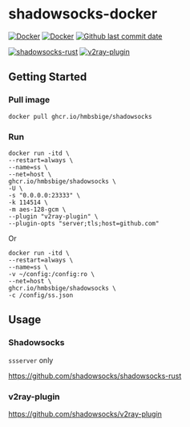 # shadowsocks-docker
[![Docker](https://github.com/HMBSbige/shadowsocks-docker/actions/workflows/Docker.yml/badge.svg)](https://github.com/HMBSbige/shadowsocks-docker/actions/workflows/Docker.yml)
[![Docker](https://img.shields.io/badge/shadowsocks-blue?label=Docker&logo=docker)](https://github.com/users/HMBSbige/packages/container/package/shadowsocks)
[![Github last commit date](https://img.shields.io/github/last-commit/HMBSbige/shadowsocks-docker.svg?label=Updated&logo=github)](https://github.com/HMBSbige/shadowsocks-docker/commits)

[![shadowsocks-rust](https://img.shields.io/badge/v1.11.2-dea584?label=shadowsocks-rust&logo=github)](https://github.com/shadowsocks/shadowsocks-rust)
[![v2ray-plugin](https://img.shields.io/badge/v1.3.1-00add8?label=v2ray-plugin&logo=github)](https://github.com/shadowsocks/v2ray-plugin)

## Getting Started

### Pull image
```
docker pull ghcr.io/hmbsbige/shadowsocks
```

### Run
```
docker run -itd \
--restart=always \
--name=ss \
--net=host \
ghcr.io/hmbsbige/shadowsocks \
-U \
-s "0.0.0.0:23333" \
-k 114514 \
-m aes-128-gcm \
--plugin "v2ray-plugin" \
--plugin-opts "server;tls;host=github.com"
```

Or

```
docker run -itd \
--restart=always \
--name=ss \
-v ~/config:/config:ro \
--net=host \
ghcr.io/hmbsbige/shadowsocks \
-c /config/ss.json
```

## Usage

### Shadowsocks
`ssserver` only

https://github.com/shadowsocks/shadowsocks-rust

### v2ray-plugin
https://github.com/shadowsocks/v2ray-plugin
